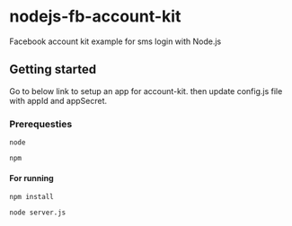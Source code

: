 # nodejs-fb-account-kit

Facebook account kit example for sms login with Node.js

## Getting started

Go to below link to setup an app for account-kit.
then update config.js file with appId and appSecret.

### Prerequesties

```
node
```

```
npm
```

#### For running

```
npm install
```

```
node server.js
```